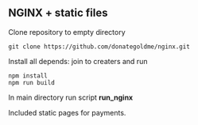 ## NGINX + static files

Clone repository to empty directory

```
git clone https://github.com/donategoldme/nginx.git
```

Install all depends: join to creaters and run

```
npm install
npm run build
```

In main directory run script **run_nginx**

Included static pages for payments.
